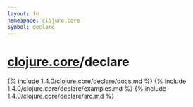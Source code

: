 ```yaml
---
layout: fn
namespace: clojure.core
symbol: declare
---
```


# [clojure.core](../)/declare

{% include 1.4.0/clojure.core/declare/docs.md %}
{% include 1.4.0/clojure.core/declare/examples.md %}
{% include 1.4.0/clojure.core/declare/src.md %}

